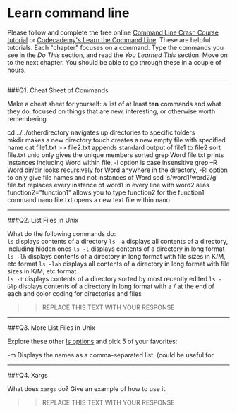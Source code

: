 # Learn command line

Please follow and complete the free online [Command Line Crash Course
tutorial](https://web.archive.org/web/20160708171659/http://cli.learncodethehardway.org/book/) or [Codecademy's Learn the Command Line](https://www.codecademy.com/learn/learn-the-command-line). These are helpful tutorials. Each "chapter" focuses on a command. Type the commands you see in the _Do This_ section, and read the _You Learned This_ section. Move on to the next chapter. You should be able to go through these in a couple of hours.

---

###Q1.  Cheat Sheet of Commands  

Make a cheat sheet for yourself: a list of at least **ten** commands and what they do, focused on things that are new, interesting, or otherwise worth remembering.

cd ../../otherdirectory navigates up directories to specific folders 	
mkdir makes a new directory
touch creates a new empty file with specified name
cat file1.txt >> file2.txt appends standard output of file1 to file2
sort file.txt uniq only gives the unique members sorted
grep Word file.txt prints instances including Word within file, -i option is case insensitive
grep –R Word dir/dir looks recursively for Word anywhere in the directory, -Rl option to only give file names and not instances of Word
sed ‘s/word1/word2/g’ file.txt replaces every instance of word1 in every line with word2
alias function2="function1" allows you to type function2 for the function1 command
nano file.txt opens a new text file within nano

---

###Q2.  List Files in Unix   

What do the following commands do:  
`ls`      displays contents of a directory
`ls -a`   displays all contents of a directory, including hidden ones
`ls -l`   displays contents of a directory in long format
`ls -lh`  displays contents of a directory in long format with file sizes in K/M, etc format 
`ls -lah` displays all contents of a directory in long format with file sizes in K/M, etc format  
`ls -t`   displays contents of a directory sorted by most recently edited
`ls -Glp` displays contents of a directory in long format with a / at the end of each and color coding for directories and files 

> > REPLACE THIS TEXT WITH YOUR RESPONSE

---

###Q3.  More List Files in Unix  

Explore these other [ls options](http://www.techonthenet.com/unix/basic/ls.php) and pick 5 of your favorites:

-m	Displays the names as a comma-separated list. (could be useful for 


---

###Q4.  Xargs   

What does `xargs` do? Give an example of how to use it.

> > REPLACE THIS TEXT WITH YOUR RESPONSE

 

